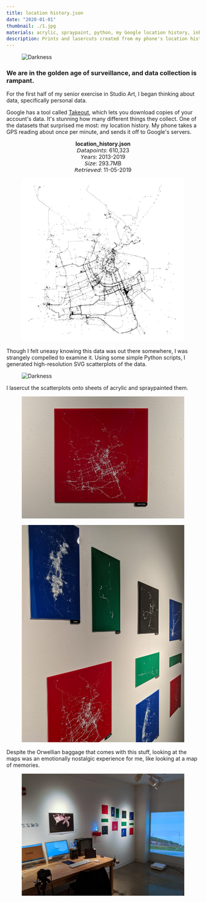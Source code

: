 ```yaml
---
title: location history.json
date: "2020-01-01"
thumbnail: ./1.jpg
materials: acrylic, spraypaint, python, my Google location history, inkjet prints
description: Prints and lasercuts created from my phone's location history.
---
```


<figure class="kg-card kg-image-card kg-width-wide">

![Darkness](./1.jpg)

</figure>

### We are in the golden age of surveillance, and data collection is rampant.

For the first half of my senior exercise in Studio Art, I began thinking about data, specifically personal data.

Google has a tool called <a href="https://takeout.google.com" target="_blank" rel="noopener noreferrer">Takeout</a>, which lets you download copies of your account's data. It's stunning how many different things they collect. One of the datasets that surprised me most: my location history. My phone takes a GPS reading about once per minute, and sends it off to Google's servers.

<figure class="kg-card kg-image-card">

<p style="text-align:center">
<strong>location_history.json</strong><br/>
𝘋𝘢𝘵𝘢𝘱𝘰𝘪𝘯𝘵𝘴: 610,323<br/>
𝘠𝘦𝘢𝘳𝘴: 2013-2019<br/>
𝘚𝘪𝘻𝘦: 293.7MB<br/>
𝘙𝘦𝘵𝘳𝘪𝘦𝘷𝘦𝘥: 11-05-2019<br/>
</p>

![Darkness](./Shebar-6.jpg)

</figure>

Though I felt uneasy knowing this data was out there somewhere, I was strangely compelled to examine it. Using some simple Python scripts, I generated high-resolution SVG scatterplots of the data.

<figure class="kg-card kg-image-card kg-width-full">

![Darkness](./AMS1_stitch.jpg)

</figure>

I lasercut the scatterplots onto sheets of acrylic and spraypainted them.

<figure class="kg-card kg-image-card kg-width-wide">

![Darkness](./Shebar-4.jpg)

</figure>

<figure class="kg-card kg-image-card ">

![Darkness](./Shebar-1.jpg)

</figure>

Despite the Orwellian baggage that comes with this stuff, looking at the maps was an emotionally nostalgic experience for me, like looking at a map of memories.

<figure class="kg-card kg-image-card kg-width-wide">

![Darkness](./Shebar.jpg)

</figure>
